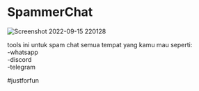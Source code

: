 # SpammerChat
![Screenshot 2022-09-15 220128](https://user-images.githubusercontent.com/113188000/190438774-f3a61795-0127-4ba3-a536-6370b5d99047.png)

tools ini untuk spam chat semua tempat yang kamu mau seperti:</br>
-whatsapp</br>
-discord</br>
-telegram</br>

#justforfun

